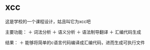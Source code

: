 xcc
===

这是学校的一个课程设计，姑且叫它为xcc吧

主要功能：
＋ 词法分析
＋ 语义分析
＋ 语法制导翻译
＋ 汇编代码生成

结果：
＋ 能够将简单的c语言代码编译成汇编代码，进而生成可执行文件
